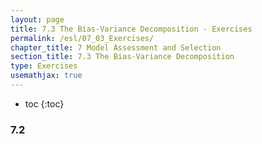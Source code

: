 ```yaml
---
layout: page
title: 7.3 The Bias-Variance Decomposition - Exercises
permalink: /esl/07_03_Exercises/
chapter_title: 7 Model Assessment and Selection
section_title: 7.3 The Bias-Variance Decomposition
type: Exercises
usemathjax: true
---
```


* toc
{:toc}

### 7.2